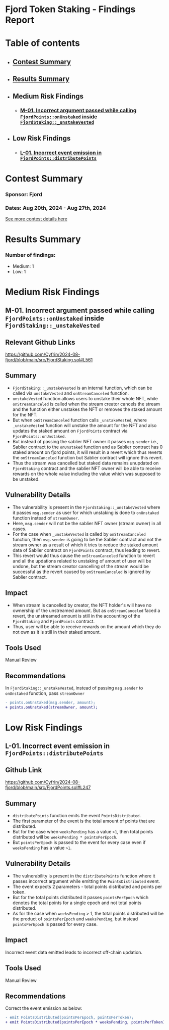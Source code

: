 # Fjord Token Staking - Findings Report

# Table of contents
- ## [Contest Summary](#contest-summary)
- ## [Results Summary](#results-summary)

- ## Medium Risk Findings
    - ### [M-01. Incorrect argument passed while calling `FjordPoints::onUnstaked` inside `FjordStaking::_unstakeVested`](#M-01)
- ## Low Risk Findings
    - ### [L-01. Incorrect event emission in `FjordPoints::distributePoints`](#L-01)


# <a id='contest-summary'></a>Contest Summary

### Sponsor: Fjord

### Dates: Aug 20th, 2024 - Aug 27th, 2024

[See more contest details here](https://codehawks.cyfrin.io/c/2024-08-fjord)

# <a id='results-summary'></a>Results Summary

### Number of findings:
- Medium: 1
- Low: 1



    
# Medium Risk Findings

## <a id='M-01'></a>M-01. Incorrect argument passed while calling `FjordPoints::onUnstaked` inside `FjordStaking::_unstakeVested`            



## Relevant Github Links
<https://github.com/Cyfrin/2024-08-fjord/blob/main/src/FjordStaking.sol#L561>

## Summary
- `FjordStaking::_unstakeVested` is an internal function, which can be called via `unstakeVested` and `onStreamCanceled` function.
-  `unstakeVested` function allows users to unstake their whole NFT, while `onStreamCanceled` is called when the stream creator cancels the stream and the function either unstakes the NFT or removes the staked amount for the NFT.
- But when `onStreamCanceled` function calls `_unstakeVested`, where `_unstakeVested` function will unstake the amount for the NFT and also updates the staked amount on `FjordPoints` contract via `FjordPoints::onUnstaked`. 
- But instead of passing the sablier NFT owner it passes `msg.sender` i.e., Sablier contract to the `onUnstaked` function and as Sablier contract has 0 staked amount on fjord points, it will result in a revert which thus reverts the `onStreamCanceled` function but Sablier contract will ignore this revert.
- Thus the stream was cancelled but staked data remains unupdated on `FjordStaking` contract and the sablier NFT owner will be able to receive rewards on the whole value including the value which was supposed to be unstaked.

## Vulnerability Details
- The vulnerability is present in the `FjordStaking::_unstakeVested` where it passes `msg.sender` as user for which unstaking is done to `onUnstaked` function instead of `streamOwner`.
- Here, `msg.sender` will not be the sablier NFT owner (stream owner) in all cases.
- For the case when `_unstakeVested` is called by `onStreamCanceled` function, then `msg.sender` is going to be the Sablier contract and not the stream owner as a result of which it tries to reduce the staked amount data of Sablier contract on `FjordPoints` contract, thus leading to revert.
- This revert would thus cause the `onStreamCanceled` function to revert and all the updations related to unstaking of amount of user will be undone, but the stream creator cancelling of the stream would be successful as the revert caused by `onStreamCanceled` is ignored by Sablier contract.

## Impact
- When stream is cancelled by creator, the NFT holder's will have no ownership of the unstreamed amount. But as `onStreamCanceled` faced a revert, the unstreamed amount is still in the accounting of the `FjordStaking` and `FjordPoints` contract.
- Thus, user will be able to receive rewards on the amount which they do not own as it is still in their staked amount.

## Tools Used
Manual Review

## Recommendations
In `FjordStaking::_unstakeVested`, instead of passing `msg.sender` to `onUnstaked` function, pass `streamOwner`
```diff
- points.onUnstaked(msg.sender, amount);
+ points.onUnstaked(streamOwner, amount);
```

# Low Risk Findings

## <a id='L-01'></a>L-01. Incorrect event emission in `FjordPoints::distributePoints`            



## Github Link
<https://github.com/Cyfrin/2024-08-fjord/blob/main/src/FjordPoints.sol#L247>

## Summary
- `distributePoints` function emits the event `PointsDistributed`.
- The first parameter of the event is the total amount of points that are distributed.
- But for the case when `weeksPending` has a value `>1`, then total points distributed will be `weeksPending * pointsPerEpoch`.
- But `pointsPerEpoch` is passed to the event for every case even if `weeksPending` has a value `>1`.

## Vulnerability Details
- The vulnerability is present in the `distributePoints` function where it passes incorrect argument while emitting the `PointsDistributed` event.
- The event expects 2 parameters - total points distributed and points per token.
- But for the total points distributed it passes `pointsPerEpoch` which denotes the total points for a single epoch and not total points distributed.
- As for the case when `weeksPending` > 1, the total points distributed will be the product of `pointsPerEpoch` and `weeksPending`, but instead `pointsPerEpoch` is passed for every case.

## Impact
Incorrect event data emitted leads to incorrect off-chain updation.

## Tools Used
Manual Review

## Recommendations
Correct the event emission as below:
```diff
- emit PointsDistributed(pointsPerEpoch, pointsPerToken);
+ emit PointsDistributed(pointsPerEpoch * weeksPending, pointsPerToken);
```



